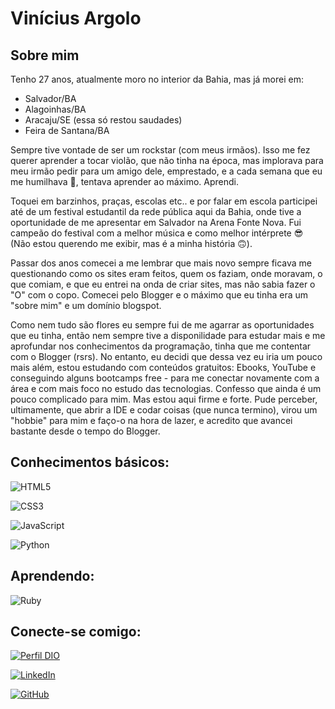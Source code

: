 # Vinícius Argolo

## Sobre mim

Tenho 27 anos, atualmente moro no interior da Bahia, mas já morei em:
 - Salvador/BA 
 - Alagoinhas/BA
 - Aracaju/SE (essa só restou saudades)
 - Feira de Santana/BA

Sempre tive vontade de ser um rockstar (com meus irmãos). Isso me fez querer aprender a tocar violão, que não tinha na época, mas implorava para meu irmão pedir para um amigo dele, emprestado, e a cada semana que eu me humilhava 🤣, tentava aprender ao máximo. Aprendi.

Toquei em barzinhos, praças, escolas etc.. e por falar em escola participei até de um festival estudantil da rede pública aqui da Bahia, onde tive a oportunidade de me apresentar em Salvador na Arena Fonte Nova. Fui campeão do festival com a melhor música e como melhor intérprete 😎 (Não estou querendo me exibir, mas é a minha história 🙃). 

Passar dos anos comecei a me lembrar que mais novo sempre ficava me questionando como os sites eram feitos, quem os faziam, onde moravam, o que comiam, e que eu entrei na onda de criar sites, mas não sabia fazer o "O" com o copo. Comecei pelo Blogger e o máximo que eu tinha era um "sobre mim" e um domínio blogspot.

Como nem tudo são flores eu sempre fui de me agarrar as oportunidades que eu tinha, então nem sempre tive a disponilidade para estudar mais e me aprofundar nos conhecimentos da programação, tinha que me contentar com o Blogger (rsrs). No entanto, eu decidi que dessa vez eu iria um pouco mais além, estou estudando com conteúdos gratuitos: Ebooks, YouTube e conseguindo alguns bootcamps free - para me conectar novamente com a área e com mais foco no estudo das tecnologias. Confesso que ainda é um pouco complicado para mim. Mas estou aqui firme e forte. Pude perceber, ultimamente, que abrir a IDE e codar coisas (que nunca termino), virou um "hobbie" para mim e faço-o na hora de lazer, e acredito que avancei bastante desde o tempo do Blogger. 

## Conhecimentos básicos:

![HTML5](https://img.shields.io/badge/HTML-FFF?style=for-the-badge&logo=html5&logoColor=fe551b)

![CSS3](https://img.shields.io/badge/CSS3-f6f8fa?style=for-the-badge&logo=css3&logoColor=6cb3d2) 

![JavaScript](https://img.shields.io/badge/JavaScript-FFF?style=for-the-badge&logo=javascript&logoColor=ffc83d)

![Python](https://img.shields.io/badge/Python-f6f8fa?style=for-the-badge&logo=python&logoColor=0b283f)

## Aprendendo:

![Ruby](https://img.shields.io/badge/Ruby-f6f8fa?style=for-the-badge&logo=ruby&logoColor=fd110a)

## Conecte-se comigo:

[![Perfil DIO](https://img.shields.io/badge/-Meu%20Perfil%20na%20DIO-000?style=for-the-badge&logo=gitbook&logoColor=white)](https://web.dio.me/users/contatogvpa)

[![LinkedIn](https://img.shields.io/badge/Linkedin-000.svg?style=for-the-badge&logo=linkedin&logoColor=white)](https://www.linkedin.com/in/vin%C3%ADcius-a-72073b92/)

[![GitHub](https://img.shields.io/badge/GitHub-000?style=for-the-badge&logo=github&logoColor=white)](https://github.com/viniciusargolo)
